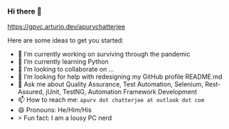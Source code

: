 ### Hi there 👋


<!--**apurvchatterjee/apurvchatterjee** is a ✨ _special_ ✨ repository because its `README.md` (this file) appears on your GitHub profile. -->

https://gpvc.arturio.dev/apurvchatterjee

Here are some ideas to get you started:

- 🔭 I’m currently working on surviving through the pandemic
- 🌱 I’m currently learning Python
- 👯 I’m looking to collaborate on ...
- 🤔 I’m looking for help with redesigning my GitHub profile README.md
- 💬 Ask me about Quality Assurance, Test Automation, Selenium, Rest-Assured, jUnit, TestNG, Automation Framework Development
- 📫 How to reach me: `apurv dot chatterjee at outlook dot com`
- 😄 Pronouns: He/Him/His
- ⚡ Fun fact: I am a lousy PC nerd

